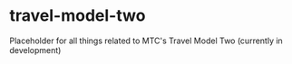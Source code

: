 travel-model-two
================

Placeholder for all things related to MTC's Travel Model Two (currently in development)
